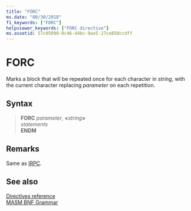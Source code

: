```yaml
---
title: "FORC"
ms.date: "08/30/2018"
f1_keywords: ["FORC"]
helpviewer_keywords: ["FORC directive"]
ms.assetid: 57c05099-0c46-44bc-9ae5-27ce850ccdff
---
```

# FORC

Marks a block that will be repeated once for each character in *string*, with the current character replacing *parameter* on each repetition.

## Syntax

> **FORC** *parameter*, __\<__*string*__>__\
> *statements*\
> **ENDM**

## Remarks

Same as [IRPC](../../assembler/masm/irpc.md).

## See also

[Directives reference](directives-reference.md)<br/>
[MASM BNF Grammar](masm-bnf-grammar.md)
